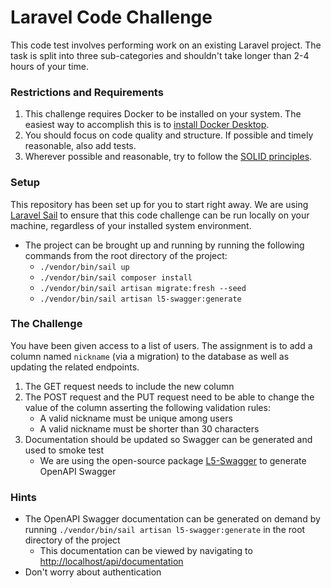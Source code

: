 # Laravel Code Challenge

This code test involves performing work on an existing Laravel project.
The task is split into three sub-categories and shouldn't take longer than 2-4 hours of your time.

### Restrictions and Requirements
1. This challenge requires Docker to be installed on your system. The easiest way to accomplish this is to [install Docker Desktop](https://www.docker.com/).
2. You should focus on code quality and structure. If possible and timely reasonable, also add tests.
3. Wherever possible and reasonable, try to follow the [SOLID principles](https://en.wikipedia.org/wiki/SOLID).

### Setup
This repository has been set up for you to start right away. We are using [Laravel Sail](https://laravel.com/docs/9.x/sail) to ensure that
this code challenge can be run locally on your machine, regardless of your installed system environment.
- The project can be brought up and running by running the following commands from the root directory of the project: 
  - `./vendor/bin/sail up`
  - `./vendor/bin/sail composer install`
  - `./vendor/bin/sail artisan migrate:fresh --seed`
  - `./vendor/bin/sail artisan l5-swagger:generate`

### The Challenge
You have been given access to a list of users. 
The assignment is to add a column named `nickname` (via a migration) to the database as well as updating the related endpoints.

1. The GET request needs to include the new column
2. The POST request and the PUT request need to be able to change the value of the column asserting the following validation rules:
   - A valid nickname must be unique among users
   - A valid nickname must be shorter than 30 characters
3. Documentation should be updated so Swagger can be generated and used to smoke test
   - We are using the open-source package [L5-Swagger](https://github.com/DarkaOnLine/L5-Swagger) to generate OpenAPI Swagger  

### Hints
- The OpenAPI Swagger documentation can be generated on demand by running `./vendor/bin/sail artisan l5-swagger:generate` in the root directory of the project
  - This documentation can be viewed by navigating to [http://localhost/api/documentation](http://localhost/api/documentation)
- Don't worry about authentication
